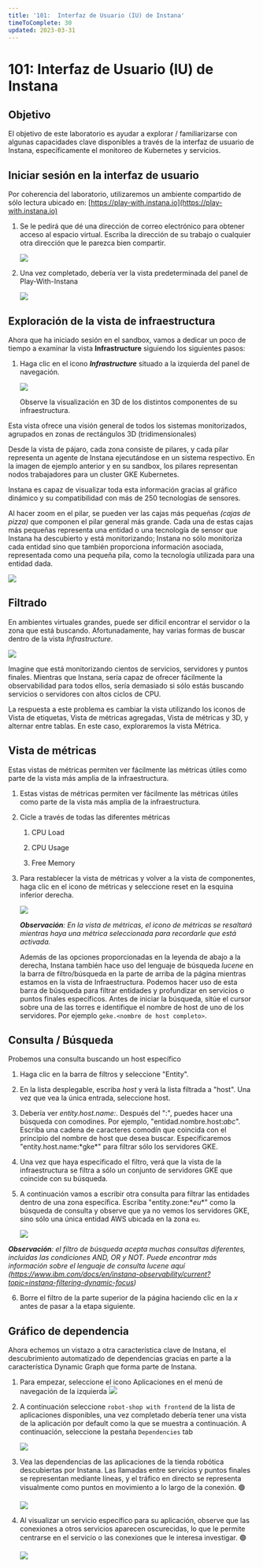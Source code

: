 ```yaml
---
title: '101:  Interfaz de Usuario (IU) de Instana'
timeToComplete: 30
updated: 2023-03-31
---
```


# 101: Interfaz de Usuario (IU) de Instana

## Objetivo

El objetivo de este laboratorio es ayudar a explorar / familiarizarse con algunas capacidades clave disponibles a través de la interfaz de usuario de Instana, específicamente el monitoreo de Kubernetes y servicios.

## Iniciar sesión en la interfaz de usuario

Por coherencia del laboratorio, utilizaremos un ambiente compartido de sólo lectura ubicado en: [https://play-with.instana.io](https://play-with.instana.io)

1. Se le pedirá que dé una dirección de correo electrónico para obtener acceso al espacio virtual. Escriba la dirección de su trabajo o cualquier otra dirección que le parezca bien compartir.

   ![](./images/101/image-001-signup.png)

2. Una vez completado, debería ver la vista predeterminada del panel de Play-With-Instana

   ![](./images/101/image-002-dashboard.png)

## Exploración de la vista de infraestructura

Ahora que ha iniciado sesión en el sandbox, vamos a dedicar un poco de tiempo a examinar la vista **Infrastructure** siguiendo los siguientes pasos:

1. Haga clic en el icono _**Infrastructure**_ situado a la izquierda del panel de navegación.

   ![](./images/101/image-004-explore-infra.png)

   Observe la visualización en 3D de los distintos componentes de su infraestructura.

Esta vista ofrece una visión general de todos los sistemas monitorizados, agrupados en zonas de rectángulos 3D (tridimensionales)

Desde la vista de pájaro, cada zona consiste de pilares, y cada pilar representa un agente de Instana ejecutándose en un sistema respectivo.
En la imagen de ejemplo anterior y en su sandbox, los pilares representan nodos trabajadores para un cluster GKE Kubernetes.

Instana es capaz de visualizar toda esta información gracias al gráfico dinámico y su compatibilidad con más de 250 tecnologías de sensores.

Al hacer zoom en el pilar, se pueden ver las cajas más pequeñas _(cajas de pizza)_ que componen el pilar general más grande. Cada una de estas cajas más pequeñas representa una entidad o una tecnología de sensor que Instana ha descubierto y está monitorizando; Instana no sólo monitoriza cada entidad sino que también proporciona información asociada, representada como una pequeña pila, como la tecnología utilizada para una entidad dada.

![](./images/101/image-008-stack.png)

## Filtrado

En ambientes virtuales grandes, puede ser difícil encontrar el servidor o la zona que está buscando. Afortunadamente, hay varias formas de buscar dentro de la vista _Infrastructure_.

![](./images/101/image-005-filter.jpg)

Imagine que está monitorizando cientos de servicios, servidores y puntos finales. Mientras que Instana, sería capaz de ofrecer fácilmente la observabilidad para todos ellos, sería demasiado si sólo estás buscando servicios o servidores con altos ciclos de CPU.

La respuesta a este problema es cambiar la vista utilizando los iconos de Vista de etiquetas, Vista de métricas agregadas, Vista de métricas y 3D, y alternar entre tablas. En este caso, exploraremos la vista Métrica.

## Vista de métricas

Estas vistas de métricas permiten ver fácilmente las métricas útiles como parte de la vista más amplia de la infraestructura.

1.  Estas vistas de métricas permiten ver fácilmente las métricas útiles como parte de la vista más amplia de la infraestructura.

2.  Cicle a través de todas las diferentes métricas

    1. CPU Load

    2. CPU Usage

    3. Free Memory

3.  Para restablecer la vista de métricas y volver a la vista de componentes, haga clic en el icono de métricas y seleccione reset en la esquina inferior derecha.

    ![](./images/101/image-006-metrics.gif)

    _**Observación**: En la vista de métricas, el icono de métricas se resaltará mientras haya una métrica seleccionada para recordarle que está activada._

    Además de las opciones proporcionadas en la leyenda de abajo a la derecha, Instana también hace uso del lenguaje de búsqueda _lucene_ en la barra de filtro/búsqueda en la parte de arriba de la página mientras estamos en la vista de Infraestructura. Podemos hacer uso de esta barra de búsqueda para filtrar entidades y profundizar en servicios o puntos finales específicos. Antes de iniciar la búsqueda, sitúe el cursor sobre una de las torres e identifique el nombre de host de uno de los servidores. Por ejemplo `geke.<nombre de host completo>`.

## Consulta / Búsqueda

Probemos una consulta buscando un host específico

1.  Haga clic en la barra de filtros y seleccione "Entity".

2.  En la lista desplegable, escriba _host_ y verá la lista filtrada a "host". Una vez que vea la única entrada, seleccione host.

3.  Debería ver _entity.host.name:_. Después del ":", puedes hacer una búsqueda con comodines. Por ejemplo, "entidad.nombre.host:_abc_". Escriba una cadena de caracteres comodín que coincida con el principio del nombre de host que desea buscar. Especificaremos "entity.host.name:\*gke\*" para filtrar sólo los servidores GKE.

4.  Una vez que haya especificado el filtro, verá que la vista de la infraestructura se filtra a sólo un conjunto de servidores GKE que coincide con su búsqueda.

5.  A continuación vamos a escribir otra consulta para filtrar las entidades dentro de una zona específica. Escriba "entity.zone:\*_eu_\*" como la búsqueda de consulta y observe que ya no vemos los servidores GKE, sino sólo una única entidad AWS ubicada en la zona `eu`.

    ![](./images/101/image-007-query.png)

_**Observación**: el filtro de búsqueda acepta muchas consultas diferentes, incluidas las condiciones AND, OR y NOT. Puede encontrar más información sobre el lenguaje de consulta lucene aquí (https://www.ibm.com/docs/en/instana-observability/current?topic=instana-filtering-dynamic-focus)_

6.  Borre el filtro de la parte superior de la página haciendo clic en la _x_ antes de pasar a la etapa siguiente.

## Gráfico de dependencia

Ahora echemos un vistazo a otra característica clave de Instana, el descubrimiento automatizado de dependencias gracias en parte a la característica Dynamic Graph que forma parte de Instana.

1.  Para empezar, seleccione el icono Aplicaciones en el menú de navegación de la izquierda
    ![](./images/101/image-011-app-menu.png)

2.  A continuación seleccione `robot-shop with frontend` de la lista de aplicaciones disponibles, una vez completado debería tener una vista de la aplicación por default como la que se muestra a continuación. A continuación, seleccione la pestaña `Dependencies` tab

    ![](./images/101/image-012-dep-menu.png)

3.  Vea las dependencias de las aplicaciones de la tienda robótica descubiertas por Instana. Las llamadas entre servicios y puntos finales se representan mediante líneas, y el tráfico en directo se representa visualmente como puntos en movimiento a lo largo de la conexión. 🟢

    ![](./images/101/image-013-dep-tab.png)

4.  Al visualizar un servicio específico para su aplicación, observe que las conexiones a otros servicios aparecen oscurecidas, lo que le permite centrarse en el servicio o las conexiones que le interesa investigar. 🟢

    ![](./images/101/image-014-dep-highlight.png)
